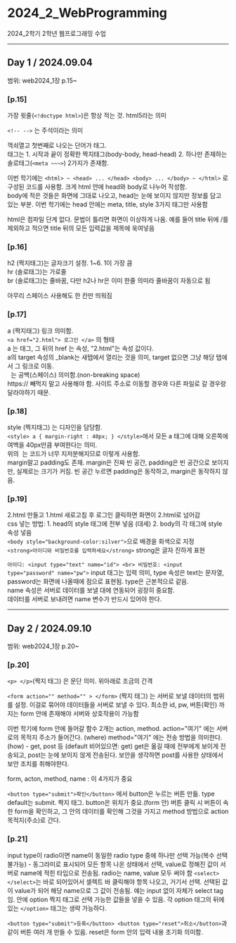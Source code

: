 # 2024_2_WebProgramming
2024_2학기 2학년 웹프로그래밍 수업

----------------------------------------------------------------------------

## Day 1 / 2024.09.04

범위: web2024_1장 p.15~

### [p.15]   
가장 윗줄(`<!doctype html>`)은 항상 적는 것. html5라는 의미    

`<!-- -->` 는 주석이라는 의미  

꺽쇠열고 첫번째로 나오는 단어가 태그.  
태그는 1. 시작과 끝이 정확한 짝지태그(body-body, head-head) 2. 하나만 존재하는 솔로태그(`<meta ~~~>`) 2가지가 존재함.  

이번 학기에는 `<html> ~ <head> ... </head> <body> ... </body> ~ </html>` 로 구성된 코드를 사용함. 크게 html 안에 head와 body로 나누어 작성함.  
body에 적은 것들은 화면에 그대로 나오고, head는 눈에 보이지 않지만 정보를 담고 있는 부분. 이번 학기에는 head 안에는 meta, title, style 3가지 태그만 사용함  

html은 컴파일 단계 없다. 문법이 틀리면 화면이 이상하게 나옴. 예를 들어 title 뒤에 /를 제외하고 적으면 title 뒤의 모든 입력값을 제목에 욱여넣음  

### [p.16]  
h2 (짝지태그)는 글자크기 설정. 1~6. 1이 가장 큼  
hr (솔로태그)는 가로줄  
br (솔로태그)는 줄바꿈, 다만 h2나 hr은 이미 한줄 의미라 줄바꿈이 자동으로 됨  

아무리 스페이스 사용해도 한 칸만 띄워짐
  
### [p.17]  
a (짝지태그) 링크 의미함.   
`<a href="2.html"> 로그인 </a>` 의 형태  
a 는 태그, 그 뒤의 href 는 속성, "2.html"는 속성 값이다.   
a의 target 속성의 _blank는 새탭에서 열리는 것을 의미, target 없으면 그냥 해당 탭에서 그 링크로 이동.  
&nbsp; 는 공백(스페이스) 의미함.(non-breaking space)  
https:// 빼먹지 말고 사용해야 함. 사이트 주소로 이동할 경우와 다른 파일로 갈 경우랑 달라야하기 때문.  

### [p.18]  
style (짝지태그) 는 디자인을 담당함.  
`<style> a { margin-right : 40px; } </style>`에서 모든 a 태그에 대해 오른쪽에 여백을 40px만큼 부여한다는 의미.  
위의 &nbsp;는 코드가 너무 지저분해지므로 이렇게 사용함.  
margin말고 padding도 존재. margin은 진짜 빈 공간, padding은 빈 공간으로 보이지만, 실제로는 크기가 커짐. 빈 공간 누르면 padding은 동작하고, margin은 동작하지 않음.  
  
### [p.19]  
2.html 만들고 1.html 새로고침 후 로그인 클릭하면 화면이 2.html로 넘어감  
css 넣는 방법: 1. head의 style 태그에 전부 넣음 (대세) 2. body의 각 태그에 style 속성 넣음  
`<body style="background-color:silver">`으로 배경을 회색으로 지정  
`<strong>아이디와 비밀번호를 입력하세요</strong>` strong은 글자 진하게 표현  

`아이디: <input type="text" name="id"> <br>
비밀번호: <input type="password" name="pw">`
input 태그는 입력 의미, type 속성은 text는 문자열, password는 화면에 나올때에 점으로 표현됨. type은 근본적으로 같음.  
name 속성은 서버로 데이터를 보낼 대에 연동되어 굉장히 중요함.  
데이터를 서버로 보내려면 name 변수가 반드시 있어야 한다.

----------------------------------------------------------------------------

## Day 2 / 2024.09.10

범위: web2024_1장 p.20~

### [p.20]
`<p> </p>`(짝지 태그) 은 문단 의미. 위아래로 조금의 간격

`<form action="" method="" > </form>` (짝지 태그) 는 서버로 보낼 데이터의 범위를 설정. 이걸로 묶어야 데이터들을 서버로 보낼 수 있다. 최소한 id, pw, 버튼(확인) 까지는 form 안에 존재해야 서버와 상호작용이 가능함

이번 학기에 form 안에 들어갈 함수 2개는 action, method.
action="여기" 에는 서버로의 목적지 주소가 들어간다. (where)
method="여기" 에는 전송 방법을 의미한다. (how) - get, post 등 (default 비어있으면: get)
get은 옮길 때에 전부에게 보이게 전송되고, post는 눈에 보이지 않게 전송된다.
보안을 생각하면 post를 사용한 상태에서 보안 조치를 취해야한다.

form, acton, method, name : 이 4가지가 중요

`<button type="submit">확인</button>` 에서 button은 누르는 버튼 만듦. type default는 submit. 짝지 태그. 
button은 위치가 중요.(form 안) 버튼 클릭 시 버튼이 속한 form을 확인하고, 그 안의 데이터를 확인해 그것을 가지고 method 방법으로 action 목적지(주소)로 간다.

### [p.21]
input type이 radio이면 name이 동일한 radio type 중에 하나만 선택 가능(복수 선택 불가능) - 동그라미로 표시되어 모든 항목 나온 상태에서 선택, value로 정해진 값이 서버로 name에 적힌 타입으로 전송됨. radio는 name, value 모두 써야 함
`<select> </select>`는 바로 되어있어서 셀렉트 바 클릭해야 항목 나오고, 거기서 선택. 선택된 값이 value가 되어 해당 name으로 그 값이 전송됨. 얘는 input 없이 자체가 select tag임. 안에 option 짝지 태그로 선택 가능한 값들을 넣을 수 있음. 각 option 태그의 뒤에 있는 `</option>` 태그는 생략 가능하다.

`<button type="submit">등록</button> <button type="reset">취소</button>`과 같이 버튼 여러 개 만들 수 있음. reset은 form 안의 입력 내용 초기화 의미함. 

